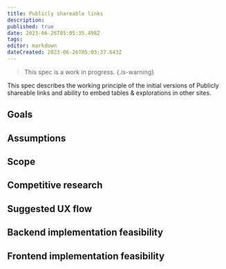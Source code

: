 ```yaml
---
title: Publicly shareable links
description: 
published: true
date: 2023-06-26T05:05:35.498Z
tags: 
editor: markdown
dateCreated: 2023-06-26T05:03:37.643Z
---
```


> This spec is a work in progress.
{.is-warning}

This spec describes the working principle of the initial versions of Publicly shareable links and ability to embed tables & explorations in other sites.

## Goals

## Assumptions

## Scope

## Competitive research

## Suggested UX flow

## Backend implementation feasibility

## Frontend implementation feasibility
